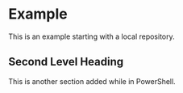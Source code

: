 # Example

This is an example starting with a local repository.

## Second Level Heading

This is another section added while in PowerShell.

